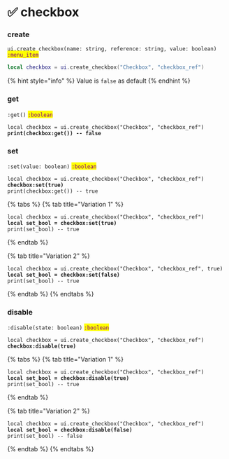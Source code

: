 # ✅ checkbox

### create

`ui.create_checkbox(name: string, reference: string, value: boolean)` <mark style="color:purple;">`:menu_item`</mark>

```lua
local checkbox = ui.create_checkbox("Checkbox", "checkbox_ref")
```

{% hint style="info" %}
Value is `false` as default
{% endhint %}

### get

`:get()` <mark style="color:purple;">`:boolean`</mark>

<pre class="language-lua"><code class="lang-lua">local checkbox = ui.create_checkbox("Checkbox", "checkbox_ref")
<strong>print(checkbox:get()) -- false
</strong></code></pre>

### set

`:set(value: boolean)` <mark style="color:purple;">`:boolean`</mark>

<pre class="language-lua"><code class="lang-lua">local checkbox = ui.create_checkbox("Checkbox", "checkbox_ref")
<strong>checkbox:set(true)
</strong>print(checkbox:get()) -- true
</code></pre>

{% tabs %}
{% tab title="Variation 1" %}
<pre class="language-lua"><code class="lang-lua">local checkbox = ui.create_checkbox("Checkbox", "checkbox_ref")
<strong>local set_bool = checkbox:set(true)
</strong>print(set_bool) -- true
</code></pre>
{% endtab %}

{% tab title="Variation 2" %}
<pre class="language-lua"><code class="lang-lua">local checkbox = ui.create_checkbox("Checkbox", "checkbox_ref", true)
<strong>local set_bool = checkbox:set(false)
</strong>print(set_bool) -- true
</code></pre>
{% endtab %}
{% endtabs %}

### disable

`:disable(state: boolean)` <mark style="color:purple;">`:boolean`</mark>

<pre class="language-lua"><code class="lang-lua">local checkbox = ui.create_checkbox("Checkbox", "checkbox_ref")
<strong>checkbox:disable(true)
</strong></code></pre>

{% tabs %}
{% tab title="Variation 1" %}
<pre class="language-lua"><code class="lang-lua">local checkbox = ui.create_checkbox("Checkbox", "checkbox_ref")
<strong>local set_bool = checkbox:disable(true)
</strong>print(set_bool) -- true
</code></pre>
{% endtab %}

{% tab title="Variation 2" %}
<pre class="language-lua"><code class="lang-lua">local checkbox = ui.create_checkbox("Checkbox", "checkbox_ref")
<strong>local set_bool = checkbox:disable(false)
</strong>print(set_bool) -- false
</code></pre>
{% endtab %}
{% endtabs %}

